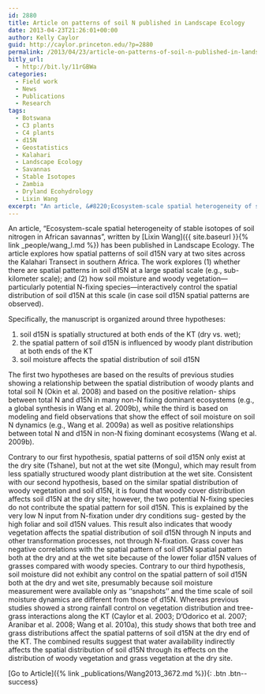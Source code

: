 ```yaml
---
id: 2880
title: Article on patterns of soil N published in Landscape Ecology
date: 2013-04-23T21:26:01+00:00
author: Kelly Caylor
guid: http://caylor.princeton.edu/?p=2880
permalink: /2013/04/23/article-on-patterns-of-soil-n-published-in-landscape-ecology/
bitly_url:
  - http://bit.ly/11rGBWa
categories:
  - Field work
  - News
  - Publications
  - Research
tags:
  - Botswana
  - C3 plants
  - C4 plants
  - d15N
  - Geostatistics
  - Kalahari
  - Landscape Ecology
  - Savannas
  - Stable Isotopes
  - Zambia
  - Dryland Ecohydrology
  - Lixin Wang
excerpt: "An article, &#8220;Ecosystem-scale spatial heterogeneity of stable isotopes of soil nitrogen in African savannas&#8221;, written by Lixin Wang has been published in Landscape Ecology."
---
```

An article, &#8220;Ecosystem-scale spatial heterogeneity of stable isotopes of soil nitrogen in African savannas&#8221;, written by [Lixin Wang]({{ site.baseurl }}{% link _people/wang_l.md %}) has been published in Landscape Ecology. The article explores how spatial patterns of soil d15N vary at two sites across the Kalahari Transect in southern Africa. The work explores (1) whether there are spatial patterns in soil d15N at a large spatial scale (e.g., sub-kilometer scale); and (2) how soil moisture and woody vegetation—particularly potential N-fixing species—interactively control the spatial distribution of soil d15N at this scale (in case soil d15N spatial patterns are observed). 

<!--more-->

Specifically, the manuscript is organized around three hypotheses: 

  1. soil d15N is spatially structured at both ends of the KT (dry vs. wet); 
  2. the spatial pattern of soil d15N is influenced by woody plant distribution at both ends of the KT 
  3. soil moisture affects the spatial distribution of soil d15N 

The first two hypotheses are based on the results of previous studies showing a relationship between the spatial distribution of woody plants and total soil N (Okin et al. 2008) and based on the positive relation- ships between total N and d15N in many non-N fixing dominant ecosystems (e.g., a global synthesis in Wang et al. 2009b), while the third is based on modeling and field observations that show the effect of soil moisture on soil N dynamics (e.g., Wang et al. 2009a) as well as positive relationships between total N and d15N in non-N fixing dominant ecosystems (Wang et al. 2009b). 

Contrary to our first hypothesis, spatial patterns of soil d15N only exist at the dry site (Tshane), but not at the wet site (Mongu), which may result from less spatially structured woody plant distribution at the wet site. Consistent with our second hypothesis, based on the similar spatial distribution of woody vegetation and soil d15N, it is found that woody cover distribution affects soil d15N at the dry site; however, the two potential N-fixing species do not contribute the spatial pattern for soil d15N. This is explained by the very low N input from N-fixation under dry conditions sug- gested by the high foliar and soil d15N values. This result also indicates that woody vegetation affects the spatial distribution of soil d15N through N inputs and other transformation processes, not through N-fixation. Grass cover has negative correlations with the spatial pattern of soil d15N spatial pattern both at the dry and at the wet site because of the lower foliar d15N values of grasses compared with woody species. Contrary to our third hypothesis, soil moisture did not exhibit any control on the spatial pattern of soil d15N both at the dry and wet site, presumably because soil moisture measurement were available only as ‘‘snapshots’’ and the time scale of soil moisture dynamics are different from those of d15N. Whereas previous studies showed a strong rainfall control on vegetation distribution and tree-grass interactions along the KT (Caylor et al. 2003; D’Odorico et al. 2007; Aranibar et al. 2008; Wang et al. 2010a), this study shows that both tree and grass distributions affect the spatial patterns of soil d15N at the dry end of the KT. The combined results suggest that water availability indirectly affects the spatial distribution of soil d15N through its effects on the distribution of woody vegetation and grass vegetation at the dry site.
            
[Go to Article]({% link _publications/Wang2013_3672.md %}){: .btn .btn--success}
